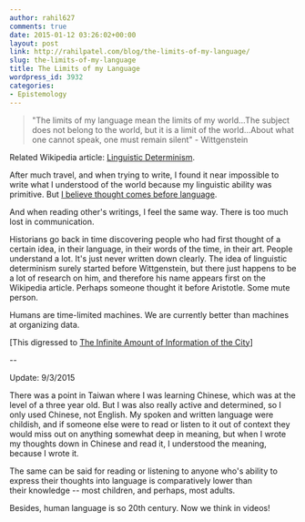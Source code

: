 ```yaml
---
author: rahil627
comments: true
date: 2015-01-12 03:26:02+00:00
layout: post
link: http://rahilpatel.com/blog/the-limits-of-my-language/
slug: the-limits-of-my-language
title: The Limits of my Language
wordpress_id: 3932
categories:
- Epistemology
---
```


<blockquote>"The limits of my language mean the limits of my world...The subject does not belong to the world, but it is a limit of the world...About what one cannot speak, one must remain silent" - Wittgenstein</blockquote>


Related Wikipedia article: [Linguistic Determinism](http://en.wikipedia.org/wiki/Linguistic_determinism).

After much travel, and when trying to write, I found it near impossible to write what I understood of the world because my linguistic ability was primitive. But [I believe thought comes before language](http://www.rahilpatel.com/blog/no-more-writing).

And when reading other's writings, I feel the same way. There is too much lost in communication.

Historians go back in time discovering people who had first thought of a certain idea, in their language, in their words of the time, in their art. People understand a lot. It's just never written down clearly. The idea of linguistic determinism surely started before Wittgenstein, but there just happens to be a lot of research on him, and therefore his name appears first on the Wikipedia article. Perhaps someone thought it before Aristotle. Some mute person.

Humans are time-limited machines. We are currently better than machines at organizing data.

[This digressed to [The Infinite Amount of Information of the City](http://www.rahilpatel.com/blog/the-infinite-amount-information-of-the-city)]

--

Update: 9/3/2015

There was a point in Taiwan where I was learning Chinese, which was at the level of a three year old. But I was also really active and determined, so I only used Chinese, not English. My spoken and written language were childish, and if someone else were to read or listen to it out of context they would miss out on anything somewhat deep in meaning, but when I wrote my thoughts down in Chinese and read it, I understood the meaning, because I wrote it.

The same can be said for reading or listening to anyone who's ability to express their thoughts into language is comparatively lower than their knowledge -- most children, and perhaps, most adults.

Besides, human language is so 20th century. Now we think in videos!
